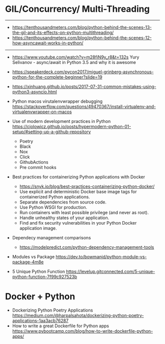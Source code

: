 # GIL/Concurrency/ Multi-Threading
---
+ https://tenthousandmeters.com/blog/python-behind-the-scenes-13-the-gil-and-its-effects-on-python-multithreading/
+ https://tenthousandmeters.com/blog/python-behind-the-scenes-12-how-asyncawait-works-in-python/
---
+ https://www.youtube.com/watch?v=m28fiN9y_r8&t=132s Yury Selivanov - async/await in Python 3.5 and why it is awesome
+ https://speakerdeck.com/pycon2017/miguel-grinberg-asynchronous-python-for-the-complete-beginner?slide=19
+ https://xinhuang.github.io/posts/2017-07-31-common-mistakes-using-python3-asyncio.html



+ Python macos virutalenvwrapper debugging https://stackoverflow.com/questions/49470367/install-virtualenv-and-virtualenvwrapper-on-macos

+ Use of modern development practices in Python
https://cjolowicz.github.io/posts/hypermodern-python-01-setup/#setting-up-a-github-repository
  - Poetry
  - Black
  - Nox
  - Click
  - GithubActions
  - Pre commit hooks

+ Best practices for containerizing Python applications with Docker
  - https://snyk.io/blog/best-practices-containerizing-python-docker/
  - Use explicit and deterministic Docker base image tags for containerized Python applications.
  - Separate dependencies from source code.
  - Use Python WSGI for production.
  - Run containers with least possible privilege (and never as root).
  - Handle unhealthy states of your application. 
  - Find and fix security vulnerabilities in your Python Docker application image.
 

+ Dependecy management comparisons
  - https://modelpredict.com/python-dependency-management-tools

+ Modules vs Package https://dev.to/bowmanjd/python-module-vs-package-4m8e
+ 5 Unique Python Function https://levelup.gitconnected.com/5-unique-python-function-7f99c927523b


# Docker + Python
+ Dockerizing Python Poetry Applications https://medium.com/@harpalsahota/dockerizing-python-poetry-applications-1aa3acb76287
+ How to write a great Dockerfile for Python apps https://www.pybootcamp.com/blog/how-to-write-dockerfile-python-apps/
